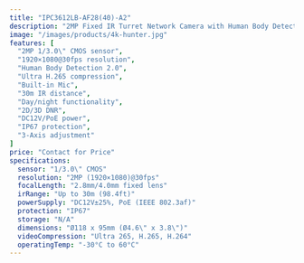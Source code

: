 ```yaml
---
title: "IPC3612LB-AF28(40)-A2"
description: "2MP Fixed IR Turret Network Camera with Human Body Detection 2.0, Ultra H.265 compression, and reliable day/night surveillance with 30m IR range."
image: "/images/products/4k-hunter.jpg"
features: [
  "2MP 1/3.0\" CMOS sensor",
  "1920×1080@30fps resolution",
  "Human Body Detection 2.0",
  "Ultra H.265 compression",
  "Built-in Mic",
  "30m IR distance",
  "Day/night functionality",
  "2D/3D DNR",
  "DC12V/PoE power",
  "IP67 protection",
  "3-Axis adjustment"
]
price: "Contact for Price"
specifications:
  sensor: "1/3.0\" CMOS"
  resolution: "2MP (1920×1080)@30fps"
  focalLength: "2.8mm/4.0mm fixed lens"
  irRange: "Up to 30m (98.4ft)"
  powerSupply: "DC12V±25%, PoE (IEEE 802.3af)"
  protection: "IP67"
  storage: "N/A"
  dimensions: "Ø118 x 95mm (Ø4.6\" x 3.8\")"
  videoCompression: "Ultra 265, H.265, H.264"
  operatingTemp: "-30°C to 60°C"
---
```

